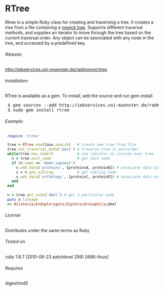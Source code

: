 RTree
==================
Rtree is a simple Ruby class for creating and traversing a tree. It
creates a tree from a file containing a [newick tree](http://en.wikipedia.org/wiki/Newick_format "Newick format description").
Supports different traversal methods, and supplies an iterator to move through the tree 
based on the current traversal order. Any object can be associated with any node in the tree, 
and accessed by a predefined key.

###### Website:
http://iebservices.uni-muenster.de/radmoore/rtree

###### Installation:
RTree is available as a gem. To install, add the source and run gem install
<pre>
 $ gem sources --add http://iebservices.uni-muenster.de/radmoore/gems/
 $ sudo gem install rtree
</pre>

###### Example:
```ruby
 require 'rtree'

 tree = RTree.new(taxa.newick)   # create new tree from file
 tree.set_traversal_mode('post') # traverse tree in postorder 
 while(tree.has_node?)           # use iterator to iterate over tree
   n = tree.next_node            # get next node
   if (n.name == 'Homo sapiens') 
     n.add_data('proteins', [proteinsA, proteinB]) # associate data with node
     s = n.get_sibling           # get sibling node
     s.add_data('orthologs', [proteinC, proteinD]) # associate data with node
   end
 end
 
 n = tree.get_node('dmel') # get a particular node
 puts n.lineage            
 => Bilateria;Endopterygota;Diptera;Drosophila;dmel
```

###### License	
Distributes under the same terms as Ruby

###### Tested on	
ruby 1.8.7 (2010-06-23 patchlevel 299) [i686-linux]

###### Requires	
digest/md5